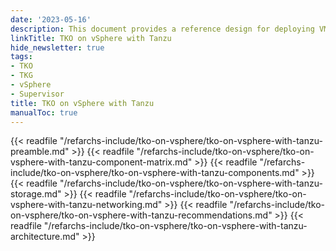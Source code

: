 ```yaml
---
date: '2023-05-16'
description: This document provides a reference design for deploying VMware Tanzu for Kubernetes Operations on vSphere with Tanzu.
linkTitle: TKO on vSphere with Tanzu
hide_newsletter: true
tags:
- TKO
- TKG
- vSphere
- Supervisor
title: TKO on vSphere with Tanzu
manualToc: true
---
```


{{< readfile "/refarchs-include/tko-on-vsphere/tko-on-vsphere-with-tanzu-preamble.md" >}}
{{< readfile "/refarchs-include/tko-on-vsphere/tko-on-vsphere-with-tanzu-component-matrix.md" >}}
{{< readfile "/refarchs-include/tko-on-vsphere/tko-on-vsphere-with-tanzu-components.md" >}}
{{< readfile "/refarchs-include/tko-on-vsphere/tko-on-vsphere-with-tanzu-storage.md" >}}
{{< readfile "/refarchs-include/tko-on-vsphere/tko-on-vsphere-with-tanzu-networking.md" >}}
{{< readfile "/refarchs-include/tko-on-vsphere/tko-on-vsphere-with-tanzu-recommendations.md" >}}
{{< readfile "/refarchs-include/tko-on-vsphere/tko-on-vsphere-with-tanzu-architecture.md" >}}
